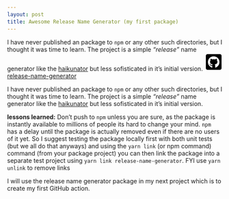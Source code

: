 ```yaml
---
layout: post
title: Awesome Release Name Generator (my first package)
---
```


I have never published an package to `npm` or any other such directories, but I thought it was time to learn. The project is a simple *“release”* name generator like the [haikunator​](https://www.npmjs.com/package/haikunator) but less sofisticated in it’s initial version.
![GitHub repo](../images/octocat.png "github repo") [release-name-generator​](https://github.com/ftnilsson/release-name-generator)

I have never published an package to `npm` or any other such directories, but I thought it was time to learn. The project is a simple *“release”* name generator like the [haikunator​](https://www.npmjs.com/package/haikunator) but less sofisticated in it’s initial version.

**lessons learned:** Don’t push to `npm` unless you are sure, as the package is instantly available to millions of people its hard to change your mind. `npm` has a delay until the package is actually removed even if there are no users of it yet. So I suggest testing the package locally first with both unit tests (but we all do that anyways) and using the `yarn link` (or npm command) command (from your package project) you can then link the package into a separate test project using `yarn link release-name-generator`. FYI use `yarn unlink` to remove links

I will use the release name generator package in my next project which is to create my first GitHub action.
